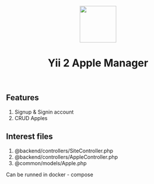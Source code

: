<p align="center">
    <a href="https://github.com/yiisoft" target="_blank">
        <img src="https://avatars0.githubusercontent.com/u/993323" height="100px">
    </a>
    <h1 align="center">Yii 2 Apple Manager</h1>
    <br>
</p>

## Features
1) Signup & Signin account
2) CRUD Apples

## Interest files
1) @backend/controllers/SiteController.php
2) @backend/controllers/AppleController.php
3) @common/models/Apple.php

Can be runned in docker - compose